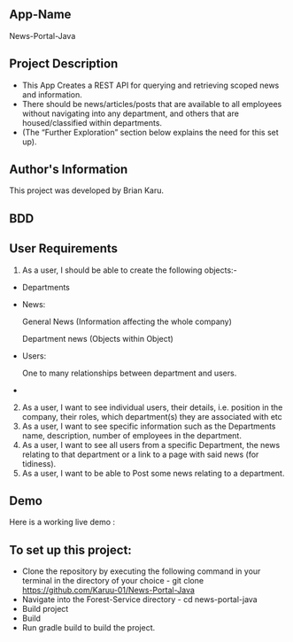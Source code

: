 ## App-Name
News-Portal-Java
## Project Description
- This App Creates a REST API for querying and retrieving scoped news and information. 
- There should be news/articles/posts that are available to all employees without navigating into any department, and others that are housed/classified within departments.
- (The “Further Exploration” section below explains the need for this set up).

## Author's Information
This project was developed by Brian Karu.

## BDD
## User Requirements
1. As a user, I should be able to create the following objects:-
- Departments

- News:

  General News (Information affecting the whole company)

  Department news (Objects within Object)

- Users:

  One to many relationships between department and users. 
- 
2. As a user, I want to see individual users, their details, i.e. position in the company, their roles, which department(s) they are associated with etc
3. As a user, I want to see specific information such as the Departments name, description, number of employees in the department.
4. As a user, I want to see all users from a specific Department, the news relating to that department or a link to a page with said news (for tidiness).
5. As a user, I want to be able to Post some news relating to a department.

## Demo
Here is a working live demo :

## To set up this project:

- Clone the repository by executing the following command in your terminal in the directory of your choice - git clone https://github.com/Karuu-01/News-Portal-Java
- Navigate into the Forest-Service directory - cd news-portal-java
- Build project
- Build
- Run gradle build to build the project.
